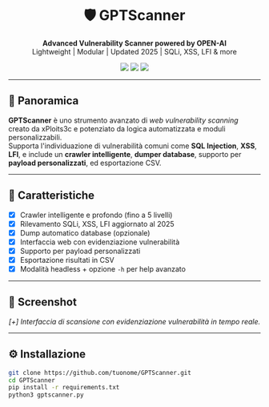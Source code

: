<h1 align="center">🛡️ GPTScanner</h1>
<p align="center">
  <strong>Advanced Vulnerability Scanner powered by OPEN-AI</strong><br>
  Lightweight | Modular | Updated 2025 | SQLi, XSS, LFI & more
</p>

<p align="center">
  <img src="https://img.shields.io/badge/status-active-success?style=flat-square" />
  <img src="https://img.shields.io/github/license/xPloits3c/GPTScanner?style=flat-square" />
  <img src="https://img.shields.io/github/stars/xPloits3c/GPTScanner?style=social" />
</p>

---

## 🚀 Panoramica

**GPTScanner** è uno strumento avanzato di *web vulnerability scanning* creato da xPloits3c e potenziato da logica automatizzata e moduli personalizzabili.  
Supporta l'individuazione di vulnerabilità comuni come **SQL Injection**, **XSS**, **LFI**, e include un **crawler intelligente**, **dumper database**, supporto per **payload personalizzati**, ed esportazione CSV.

---

## 🧰 Caratteristiche

- [x] Crawler intelligente e profondo (fino a 5 livelli)
- [x] Rilevamento SQLi, XSS, LFI aggiornato al 2025
- [x] Dump automatico database (opzionale)
- [x] Interfaccia web con evidenziazione vulnerabilità
- [x] Supporto per payload personalizzati
- [x] Esportazione risultati in CSV
- [x] Modalità headless + opzione `-h` per help avanzato

---

## 📸 Screenshot

<p align="center">
  <em>[+] Interfaccia di scansione con evidenziazione vulnerabilità in tempo reale.</em>
</p>

---

## ⚙️ Installazione

```bash
git clone https://github.com/tuonome/GPTScanner.git
cd GPTScanner
pip install -r requirements.txt
python3 gptscanner.py
